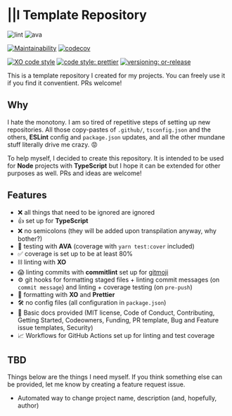 # ||l Template Repository

![lint](https://github.com/orlovedev/template/workflows/lint/badge.svg)
![ava](https://github.com/orlovedev/template/workflows/AVA/badge.svg)

[![Maintainability](https://api.codeclimate.com/v1/badges/47fea726a5dfd86413cf/maintainability)](https://codeclimate.com/github/orlovedev/template/maintainability)
[![codecov](https://codecov.io/gh/orlovedev/template/branch/main/graph/badge.svg)](https://codecov.io/gh/orlovedev/template)

[![XO code style](https://img.shields.io/badge/code_style-XO-5ed9c7.svg)](https://github.com/xojs/xo)
[![code style: prettier](https://img.shields.io/badge/code_style-prettier-ff69b4.svg)](https://github.com/prettier/prettier)
[![versioning: or-release](https://img.shields.io/badge/versioning-%7C%7Cr-E76D83.svg)](https://github.com/orlovedev/or-release)

This is a template repository I created for my projects. You can freely use it if you find it conventient. PRs welcome!

## Why

I hate the monotony. I am so tired of repetitive steps of setting up new repositories. All those copy-pastes of `.github/`, `tsconfig.json` and the others, **ESLint** config and `package.json` updates, and all the other mundane stuff literally drive me crazy. 😡

To help myself, I decided to create this repository. It is intended to be used for **Node** projects with **TypeScript** but I hope it can be extended for other purposes as well. PRs and ideas are welcome!

## Features

- ❌ all things that need to be ignored are ignored
- 👍 set up for **TypeScript**
- ❌ no semicolons (they will be added upon transpilation anyway, why bother?)
- 🚀 testing with **AVA** (coverage with `yarn test:cover` included)
- ✅ coverage is set up to be at least 80%
- ⛓ linting with **XO**
- 😱 linting commits with **commitlint** set up for [gitmoji](https://gitmoji.carloscuesta.me)
- ⚙️ git hooks for formatting staged files + linting commit messages (on `commit message`) and linting + coverage testing (on `pre-push`)
- 👔 formatting with **XO** and **Prettier**
- 🛠 no config files (all configuration in `package.json`)
- 📝 Basic docs provided (MIT license, Code of Conduct, Contributing, Getting Started, Codeowners, Funding, PR template, Bug and Feature issue templates, Security)
- 📈 Workflows for GitHub Actions set up for linting and test coverage

## TBD

Things below are the things I need myself. If you think something else can be provided, let me know by creating a feature request issue.

- Automated way to change project name, description (and, hopefully, author)
